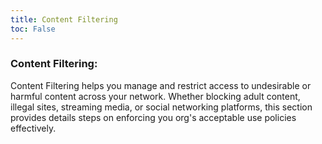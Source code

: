 ```yaml
---
title: Content Filtering
toc: False
---
```


### Content Filtering:
Content Filtering helps you manage and restrict access to undesirable or harmful content across your network. Whether blocking adult content, illegal sites, streaming media, or social networking platforms, this section provides details steps on enforcing you org's acceptable use policies effectively.